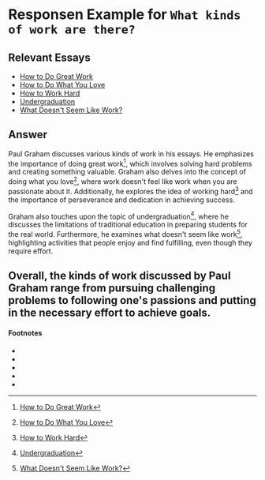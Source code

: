 # Responsen Example for `What kinds of work are there?`
## Relevant Essays
  * [How to Do Great Work](http://www.paulgraham.com/greatwork.html)
  * [How to Do What You Love](http://www.paulgraham.com/love.html)
  * [How to Work Hard](http://www.paulgraham.com/hwh.html)
  * [Undergraduation](http://www.paulgraham.com/college.html)
  * [What Doesn't Seem Like Work?](http://www.paulgraham.com/work.html)
## Answer

Paul Graham discusses various kinds of work in his essays. He emphasizes the importance of doing great work[^1], which involves solving hard problems and creating something valuable. Graham also delves into the concept of doing what you love[^2], where work doesn't feel like work when you are passionate about it. Additionally, he explores the idea of working hard[^3] and the importance of perseverance and dedication in achieving success.

Graham also touches upon the topic of undergraduation[^4], where he discusses the limitations of traditional education in preparing students for the real world. Furthermore, he examines what doesn't seem like work[^5], highlighting activities that people enjoy and find fulfilling, even though they require effort.

Overall, the kinds of work discussed by Paul Graham range from pursuing challenging problems to following one's passions and putting in the necessary effort to achieve goals.
----
#### Footnotes
- [^1]: [How to Do Great Work](http://www.paulgraham.com/greatwork.html)
- [^2]: [How to Do What You Love](http://www.paulgraham.com/love.html)
- [^3]: [How to Work Hard](http://www.paulgraham.com/hwh.html)
- [^4]: [Undergraduation](http://www.paulgraham.com/college.html)
- [^5]: [What Doesn't Seem Like Work?](http://www.paulgraham.com/work.html)

